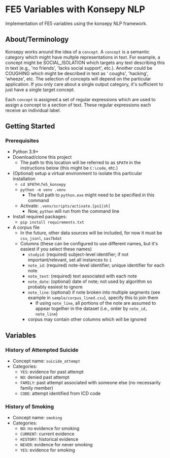 # FE5 Variables with Konsepy NLP

Implementation of FE5 variables using the konsepy NLP framework.

## About/Terminology

Konsepy works around the idea of a `concept`. A `concept` is a semantic category which might have multple
representations in text. For example, a concept might be SOCIAL_ISOLATION which targets any text describing this in
text (e.g., 'no friends', 'lacks social support', etc.). Another could be COUGHING which might be described in text as '
coughs', 'hacking', 'wheeze', etc. The selection of concepts will depend on the particular application. If you only care
about a single output category, it's sufficient to just have a single target concept.

Each `concept` is assigned a set of regular expressions which are used to assign a concept to a section of text. These
regular expressions each receive an individual label.

## Getting Started

### Prerequisites

* Python 3.9+
* Download/clone this project
    * The path to this location will be referred to as `$PATH` in the instructions below (this might be `C:\code`, etc.)
* (Optional) setup a virtual environment to isolate this particular installation
    * `cd $PATH\fe5_konsepy`
    * `python -m venv .venv`
        * The full path to `python.exe` might need to be specified in this command
    * Activate: `.venv/scripts/activate.[ps1|sh]`
        * Now, `python` will run from the command line
* Install required packages:
    * `pip install requirements.txt`
* A corpus file
    * In the future, other data sources will be included, for now it must be `csv`, `jsonl`, `sas7bdat`
    * Columns (these can be configured to use different names, but it's easiest if you select these names)
        * `studyid`: (required) subject-level identifier; if not important/relevant, set all instances to `1`
        * `note_id`: (required) note-level identifier; unique identifier for each note
        * `note_text`: (required) text associated with each note
        * `note_date`: (optional) date of note; not used by algorithm so probably easiest to ignore
        * `note_line`: (optional) if note broken into multiple segments (see example in `sample/corpus_lined.csv`),
          specify this to join them
            * If using `note_line`, all portions of the note are assumed to appear together in the dataset (i.e., order
              by `note_id, note_line`)
        * corpus may contain other columns which will be ignored

## Variables

### History of Attempted Suicide

* Concept name: `suicide_attempt`
* Categories:
    * `YES`: evidence for past attempt
    * `NO`: denied past attempt
    * `FAMILY`: past attempt associated with someone else (no necessarily family member)
    * `CODE`: attempt identified from ICD code

### History of Smoking

* Concept name: `smoking`
* Categories:
    * `NO`: no evidence for smoking
    * `CURRENT`: current evidence
    * `HISTORY`: historical evidence
    * `NEVER`: evidence for never smoking
    * `YES`: evidence for smoking
